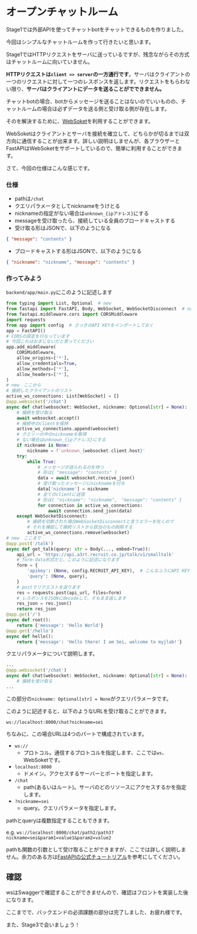 # オープンチャットルーム

Stage1では外部APIを使ってチャットbotをチャットできるものを作りました。

今回はシンプルなチャットルームを作って行きたいと思います。

Stage1ではHTTPリクエストをサーバに送っているですが、残念ながらその方式はチャットルームに向いていません。

**HTTPリクエストは`client => server`の一方通行です**。サーバはクライアントの一つのリクエストに対して一つのレスポンスを返します。リクエストをもらわない限り、**サーバはクライアントにデータを送ることがでできません。**

チャットbotの場合、botからメッセージを送ることはないのでいいものの、チャットルームの場合は必ずデータを送る側と受け取る側が存在します。

そのを解決するために、[WebSoket](https://developer.mozilla.org/ja/docs/Web/API/WebSockets_API)を利用することができます。

WebSoketはクライアントとサーバを接続を確立して、どちらかが切るまでは双方向に通信することが出来ます。詳しい説明はしませんが、各ブラウザーとFastAPIはWebSoketをサポートしているので、簡単に利用することができます。

さて、今回の仕様はこんな感じです。

### 仕様
- pathは`/chat`
- クエリパラメータとしてnicknameをうけとる
- nicknameの指定がない場合は`unknown_{ipアドレス}`にする
- messageを受け取ったら、接続している全員のブロードキャストする
- 受け取る形はJSONで、以下のようになる
```json
{ "message": "contents" }
```
- ブロードキャストする形はJSONで、以下のようになる
```json
{ "nickname": "nickname", "message": "contents" }
```

### 作ってみよう

`backend/app/main.py`にこのように記述します

```python
from typing import List, Optional  # new
from fastapi import FastAPI, Body, WebSocket, WebSocketDisconnect  # new
from fastapi.middleware.cors import CORSMiddleware
import requests
from app import config  # さっきのAPI KEYをインポートしておく
app = FastAPI()
# CORSの設定を行なっています
# 今回これはおまじないだと思ってください
app.add_middleware(
    CORSMiddleware,
    allow_origins=['*'],
    allow_credentials=True,
    allow_methods=['*'],
    allow_headers=['*'],
)
# new　ここから
# 接続したクライアントのリスト
active_ws_connections: List[WebSocket] = []
@app.websocket('/chat')
async def chat(websocket: WebSocket, nickname: Optional[str] = None):
    # 接続を受け取る
    await websocket.accept()
    # 接続中のclientを保持
    active_ws_connections.append(websocket)
    # クエリーの中のnicknameを取得
    # ない場合はunknown_{ipアドレス}にする
    if nickname is None:
        nickname = f'unknown_{websocket.client.host}'
    try:
        while True:
            # メッセージが送られるのを待つ
            # 形は{ "message": "contents" }
            data = await websocket.receive_json()
            # 受け取ったメッセージにnicknameを付与
            data['nickname'] = nickname
            # 全てのclientに送信
            # 形は{ "nickname": "nickname",　"message": "contents" }
            for connection in active_ws_connections:
                await connection.send_json(data)
    except WebSocketDisconnect:
        # 接続を切断された場合WebSocketDisconnectと言うエラーを吐くので
        # それを捕捉して接続リストから該当のもの削除する
        active_ws_connections.remove(websocket)
# new　ここまで
@app.post('/talk')
async def get_talk(query: str = Body(..., embed=True)):
    api_url = 'https://api.a3rt.recruit.co.jp/talk/v1/smalltalk'
    # form-data形式だと、このように記述になります
    form = {
        'apikey': (None, config.RECRUIT_API_KEY),  # こんなふうにAPI KEYを使います
        'query': (None, query),
    }
    # postでリクエストを送ります
    res = requests.post(api_url, files=form)
    # レスポンスをJSONにdecodeして、そもまま返します
    res_json = res.json()
    return res_json
@app.get('/')
async def root():
    return {'message': 'Hello World'}
@app.get('/hello')
async def hello():
    return {'message': 'Hello there! I am Sei, welcome to myjlab!'}
```

クエリパラメータについて説明します。
```python
...
@app.websocket('/chat')
async def chat(websocket: WebSocket, nickname: Optional[str] = None):
    # 接続を受け取る
...
```

この部分の`nickname: Optional[str] = None`がクエリパラメータです。

このように記述すると、以下のようなURLを受け取ることができます。

`ws://localhost:8000/chat?nickname=sei`

ちなみに、この場合URLは4つのパートで構成されています。

- `ws://`
  - プロトコル。通信するプロトコルを指定します、ここでは`ws`、WebSoketです。
- `localhost:8000`
  - ドメイン。アクセスするサーバーとポートを指定します。
- `/chat`
  - path(あるいはルート)。サーバのどのリソースにアクセスするかを指定します。
- `?nickname=sei`
  - query。クエリパラメータを指定します。

pathとqueryは複数指定することもできます。

e.g. `ws://localhost:8000/chat/path2/path3?nickname=sei&param1=value1&param2=value2`

pathも関数の引数として受け取ることができますが、ここでは詳しく説明しません。余力のある方は[FastAPIの公式チュートリアル](https://fastapi.tiangolo.com/ja/tutorial/path-params/)を参考にしてください。


## 確認
wsはSwaggerで確認することができませんので、確認はフロントを実装した後になります。

ここまでで、バックエンドの必須課題の部分は完了しました、お疲れ様です。

また、Stage3で会いましょう！